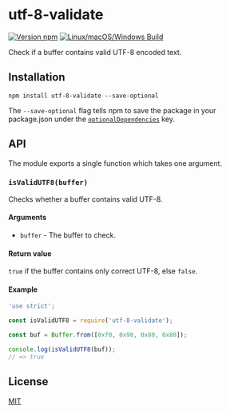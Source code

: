 # utf-8-validate

[![Version npm](https://img.shields.io/npm/v/utf-8-validate.svg)](https://www.npmjs.com/package/utf-8-validate)
[![Linux/macOS/Windows Build](https://img.shields.io/github/workflow/status/websockets/utf-8-validate/CI/master?label=build)](https://github.com/websockets/utf-8-validate/actions?query=workflow%3ACI+branch%3Amaster)

Check if a buffer contains valid UTF-8 encoded text.

## Installation

```
npm install utf-8-validate --save-optional
```

The `--save-optional` flag tells npm to save the package in your package.json
under the [`optionalDependencies`](https://docs.npmjs.com/files/package.json#optionaldependencies)
key.

## API

The module exports a single function which takes one argument.

### `isValidUTF8(buffer)`

Checks whether a buffer contains valid UTF-8.

#### Arguments

- `buffer` - The buffer to check.

#### Return value

`true` if the buffer contains only correct UTF-8, else `false`.

#### Example

```js
'use strict';

const isValidUTF8 = require('utf-8-validate');

const buf = Buffer.from([0xf0, 0x90, 0x80, 0x80]);

console.log(isValidUTF8(buf));
// => true
```

## License

[MIT](LICENSE)
